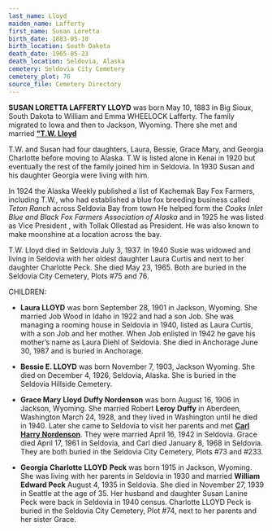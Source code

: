 ```yaml
---
last_name: Lloyd
maiden_name: Lafferty
first_name: Susan Loretta
birth_date: 1883-05-10
birth_location: South Dakota
death_date: 1965-05-23
death_location: Seldovia, Alaska
cemetery: Seldovia City Cemetery
cemetery_plot: 76
source_file: Cemetery Directory
---
```

 **SUSAN LORETTA LAFFERTY LLOYD** was born May 10, 1883 in Big
Sioux, South Dakota to William and Emma WHEELOCK Lafferty. The family migrated to Iowa and then to Jackson, Wyoming. There she met and married [**"T.W. Lloyd**](./Lloyd_Theophilus_W.md)  

T.W. and Susan had four daughters, Laura, Bessie, Grace Mary, and Georgia Charlotte before moving to Alaska. T.W is listed alone in Kenai in 1920 but
eventually the rest of the family joined him in Seldovia. In 1930 Susan
and his daughter Georgia were living with him.

In 1924 the Alaska Weekly published a list of Kachemak Bay Fox Farmers,
including T.W., who had established a blue fox breeding business called
*Teton Ranch* across Seldovia Bay from town He helped form the *Cooks
Inlet Blue and Black Fox Farmers Association of Alaska* and in 1925 he
was listed as Vice President , with Tollak Ollestad as President. He was
also known to make moonshine at a location across the bay.

T.W. Lloyd died in Seldovia July 3, 1937. In 1940 Susie was widowed and
living in Seldovia with her oldest daughter Laura Curtis and next to her
daughter Charlotte Peck. She died May 23, 1965. Both are buried in the
Seldovia City Cemetery, Plots \#75 and 76.

CHILDREN:

- **Laura LLOYD** was born September 28, 1901 in Jackson, Wyoming. She
married Job Wood in Idaho in 1922 and had a son Job. She was managing a
rooming house in Seldovia in 1940, listed as Laura Curtis, with a son
Job and her mother. When Job enlisted in 1942 he gave his mother’s name
as Laura Diehl of Seldovia. She died in Anchorage June 30, 1987 and is
buried in Anchorage.

- **Bessie E. LLOYD** was born November 7, 1903, Jackson Wyoming. She died
on December 4, 1926, Seldovia, Alaska. She is buried in the Seldovia
Hillside Cemetery.

- **Grace Mary** **Lloyd** **Duffy Nordenson** was born August 16, 1906 in
Jackson, Wyoming. She married Robert **Leroy** **Duffy** in Aberdeen,
Washington March 24, 1928, and they lived in Washington until he died in 1940. Later she came to Seldovia to visit her parents and met [**Carl
Harry Nordenson**](Nordenson_Carl.md). They were married April 16, 1942 in
Seldovia. Grace died April 17, 1961 in Seldovia, and Carl died January
8, 1968 in Seldovia. They are both buried in the Seldovia City Cemetery,
Plots \#73 and \#233.

- **Georgia** **Charlotte** **LLOYD** **Peck** was born 1915 in Jackson,
Wyoming. She was living with her parents in Seldovia in 1930 and married
**William Edward Peck** August 4, 1935 in Seldovia. She died in November
27, 1939 in Seattle at the age of 35. Her husband and daughter Susan
Lanine Peck were back in Seldovia in 1940 census. Charlotte LLOYD Peck
is buried in the Seldovia City Cemetery, Plot \#74, next to her parents
and her sister Grace.

